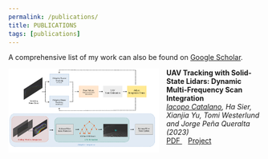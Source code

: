 ```yaml
---
permalink: /publications/
title: PUBLICATIONS
tags: [publications]
---
```


A comprehensive list of my work can also be found on [Google Scholar](https://scholar.google.com/citations?user=VnPwRvkAAAAJ&hl=en).

<div class="publication-card">
    <img src="../assets/images/publications/uav_tracking.png" width="300" height="auto" alt="" align="left" style="padding-right: 15px;" /> 
    <strong> UAV Tracking with Solid-State Lidars: Dynamic Multi-Frequency Scan Integration </strong>
    <br> 
    <em> <u>Iacopo Catalano</u>, Ha Sier, Xianjia Yu, Tomi Westerlund and Jorge Peña Queralta (2023)</em>
    <br>
    <a href="https://scholar.google.com/citations?user={{ author.scholar }}&hl=en" itemprop="sameAs">
        <i class="ai ai-arxiv ai-fw"></i> PDF
    </a>
    &nbsp;&nbsp;
    <a href="https://tiers.github.io/dynamic_scan_tracking" itemprop="sameAs">
        <i class="far fa-file-code"></i> Project
    </a>
</div>
